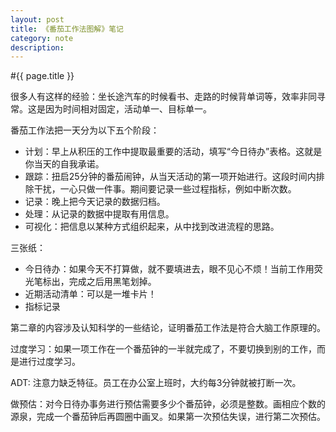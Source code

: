 ```yaml
---
layout: post
title: 《番茄工作法图解》笔记
category: note
description: 
---
```


#{{ page.title }}

很多人有这样的经验：坐长途汽车的时候看书、走路的时候背单词等，效率非同寻常。这是因为时间相对固定，活动单一、目标单一。

番茄工作法把一天分为以下五个阶段：

- 计划：早上从积压的工作中提取最重要的活动，填写“今日待办”表格。这就是你当天的自我承诺。
- 跟踪：扭启25分钟的番茄闹钟，从当天活动的第一项开始进行。这段时间内排除干扰，一心只做一件事。期间要记录一些过程指标，例如中断次数。
- 记录：晚上把今天记录的数据归档。
- 处理：从记录的数据中提取有用信息。
- 可视化：把信息以某种方式组织起来，从中找到改进流程的思路。

三张纸：

- 今日待办：如果今天不打算做，就不要填进去，眼不见心不烦！当前工作用荧光笔标出，完成之后用黑笔划掉。
- 近期活动清单：可以是一堆卡片！
- 指标记录

第二章的内容涉及认知科学的一些结论，证明番茄工作法是符合大脑工作原理的。

过度学习：如果一项工作在一个番茄钟的一半就完成了，不要切换到别的工作，而是进行过度学习。

ADT: 注意力缺乏特征。员工在办公室上班时，大约每3分钟就被打断一次。

做预估：对今日待办事务进行预估需要多少个番茄钟，必须是整数。画相应个数的源泉，完成一个番茄钟后再圆圈中画叉。如果第一次预估失误，进行第二次预估。
